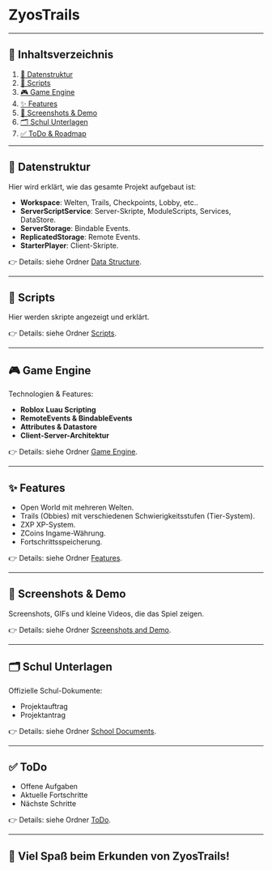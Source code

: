 # ZyosTrails

---

## 📑 Inhaltsverzeichnis

1. [📁 Datenstruktur](#-datenstruktur)
2. [📜 Scripts](#-scripts)
3. [🎮 Game Engine](#-game-engine)
4. [✨ Features](#-features)
5. [📸 Screenshots & Demo](#-screenshots--demo)
6. [🗂️ Schul Unterlagen](#️-schul-unterlagen)
7. [✅ ToDo & Roadmap](#-todo)

---

## 📁 Datenstruktur

Hier wird erklärt, wie das gesamte Projekt aufgebaut ist:
- **Workspace**: Welten, Trails, Checkpoints, Lobby, etc..
- **ServerScriptService**: Server-Skripte, ModuleScripts, Services, DataStore.
- **ServerStorage**: Bindable Events.
- **ReplicatedStorage**: Remote Events.
- **StarterPlayer**: Client-Skripte.

👉 Details: siehe Ordner [Data Structure](Data_Structure/).

---

## 📜 Scripts

Hier werden skripte angezeigt und erklärt.

👉 Details: siehe Ordner [Scripts](Scripts/).

---

## 🎮 Game Engine

Technologien & Features:
- **Roblox Luau Scripting**
- **RemoteEvents & BindableEvents**
- **Attributes & Datastore**
- **Client-Server-Architektur**

👉 Details: siehe Ordner [Game Engine](Game_Engine/).

---

## ✨ Features

- Open World mit mehreren Welten.
- Trails (Obbies) mit verschiedenen Schwierigkeitsstufen (Tier-System).
- ZXP XP-System.
- ZCoins Ingame-Währung.
- Fortschrittsspeicherung.

👉 Details: siehe Ordner [Features](Features/).

---


## 📸 Screenshots & Demo

Screenshots, GIFs und kleine Videos, die das Spiel zeigen.

👉 Details: siehe Ordner [Screenshots and Demo](Screenshots_and_Demo/).

---

## 🗂️ Schul Unterlagen

Offizielle Schul-Dokumente:
- Projektauftrag
- Projektantrag

👉 Details: siehe Ordner [School Documents](School_Documents/).

---

## ✅ ToDo

- Offene Aufgaben
- Aktuelle Fortschritte
- Nächste Schritte

👉 Details: siehe Ordner [ToDo](Todo/).

---

## 🚀 Viel Spaß beim Erkunden von **ZyosTrails**!   
